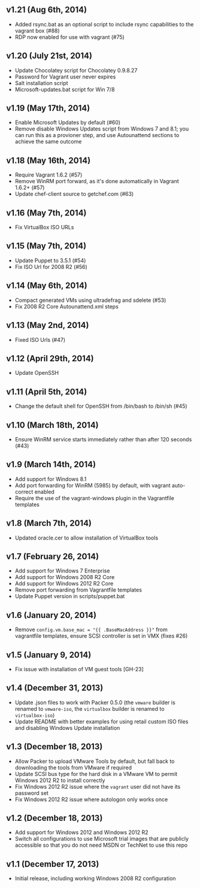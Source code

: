 ## v1.21 (Aug 6th, 2014)

* Added rsync.bat as an optional script to include rsync capabilities to the vagrant box (#88)
* RDP now enabled for use with vagrant (#75)

## v1.20 (July 21st, 2014)

* Update Chocolatey script for Chocolatey 0.9.8.27
* Password for Vagrant user never expires
* Salt installation script
* Microsoft-updates.bat script for Win 7/8

## v1.19 (May 17th, 2014)

* Enable Microsoft Updates by default (#60)
* Remove disable Windows Updates script from Windows 7 and 8.1; you can run this as a provioner step, and use Autounattend sections to achieve the same outcome

## v1.18 (May 16th, 2014)

* Require Vagrant 1.6.2 (#57)
* Remove WinRM port forward, as it's done automatically in Vagrant 1.6.2+ (#57)
* Update chef-client source to getchef.com (#63)

## v1.16 (May 7th, 2014)

* Fix VirtualBox ISO URLs

## v1.15 (May 7th, 2014)

* Update Puppet to 3.5.1 (#54)
* Fix ISO Url for 2008 R2 (#56)

## v1.14 (May 6th, 2014)

* Compact generated VMs using ultradefrag and sdelete (#53)
* Fix 2008 R2 Core Autounattend.xml steps

## v1.13 (May 2nd, 2014)

* Fixed ISO Urls (#47)

## v1.12 (April 29th, 2014)

* Update OpenSSH

## v1.11 (April 5th, 2014)

* Change the default shell for OpenSSH from /bin/bash to /bin/sh (#45)

## v1.10 (March 18th, 2014)

* Ensure WinRM service starts immediately rather than after 120 seconds (#43)

## v1.9 (March 14th, 2014)

* Add support for Windows 8.1
* Add port forwarding for WinRM (5985) by default, with vagrant auto-correct enabled
* Require the use of the vagrant-windows plugin in the Vagrantfile templates

## v1.8 (March 7th, 2014)

* Updated oracle.cer to allow installation of VirtualBox tools

## v1.7 (February 26, 2014)

* Add support for Windows 7 Enterprise
* Add support for Windows 2008 R2 Core
* Add support for Windows 2012 R2 Core
* Remove port forwarding from Vagrantfile templates
* Update Puppet version in scripts/puppet.bat

## v1.6 (January 20, 2014)

* Remove `config.vm.base_mac = "{{ .BaseMacAddress }}"` from vagrantfile templates, ensure SCSI controller is set in VMX (fixes #26)

## v1.5 (January 9, 2014)

* Fix issue with installation of VM guest tools [GH-23]

## v1.4 (December 31, 2013)

* Update .json files to work with Packer 0.5.0 (the `vmware` builder is renamed to `vmware-iso`, the `virtualbox` builder is renamed to `virtualbox-iso`)
* Update README with better examples for using retail custom ISO files and disabling Windows Update installation

## v1.3 (December 18, 2013)

* Allow Packer to upload VMware Tools by default, but fall back to downloading the tools from VMware if required
* Update SCSI bus type for the hard disk in a VMware VM to permit Windows 2012 R2 to install correctly
* Fix Windows 2012 R2 issue where the `vagrant` user did not have its password set
* Fix Windows 2012 R2 issue where autologon only works once

## v1.2 (December 18, 2013)

* Add support for Windows 2012 and Windows 2012 R2
* Switch all configurations to use Microsoft trial images that are publicly accessible so that you do not need MSDN or TechNet to use this repo

## v1.1 (December 17, 2013)

* Initial release, including working Windows 2008 R2 configuration
